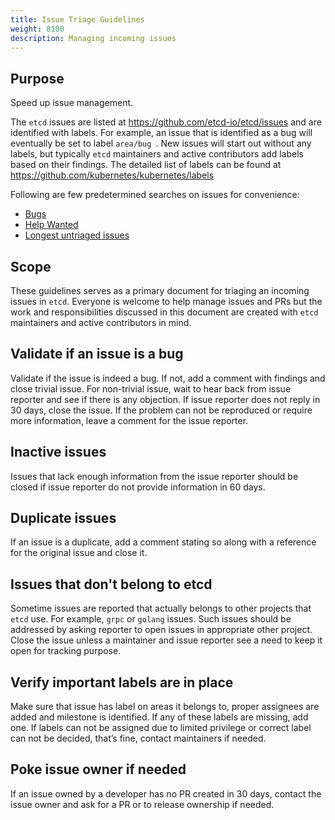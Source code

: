 ```yaml
---
title: Issue Triage Guidelines
weight: 8100
description: Managing incoming issues
---
```


## Purpose

Speed up issue management.

The `etcd` issues are listed at https://github.com/etcd-io/etcd/issues
and are identified with labels. For example, an issue that is identified
as a bug will eventually be set to label `area/bug `. New issues will
start out without any labels, but typically `etcd` maintainers and active contributors
add labels based on their findings. The detailed list of labels can be found at
https://github.com/kubernetes/kubernetes/labels

Following are few predetermined searches on issues for convenience:
* [Bugs](https://github.com/etcd-io/etcd/labels/area%2Fbug)
* [Help Wanted](https://github.com/etcd-io/etcd/labels/Help%20Wanted)
* [Longest untriaged issues](https://github.com/etcd-io/etcd/issues?utf8=%E2%9C%93&q=is%3Aopen+sort%3Aupdated-asc+)

## Scope

These guidelines serves as a primary document for triaging an incoming issues in
`etcd`. Everyone is welcome to help manage issues and PRs but the work and responsibilities discussed in this document are created with `etcd` maintainers and active contributors in mind.

## Validate if an issue is a bug

Validate if the issue is indeed a bug. If not, add a comment with findings and close trivial issue. For non-trivial issue, wait to hear back from issue reporter and see if there is any objection. If issue reporter does not reply in 30 days, close the issue. If the problem can not be reproduced or require more information, leave a comment for the issue reporter.

## Inactive issues

Issues that lack enough information from the issue reporter should be closed if issue reporter do not provide information in 60 days.

## Duplicate issues

If an issue is a duplicate, add a comment stating so along with a reference for the original issue and close it.

## Issues that don't belong to etcd

Sometime issues are reported that actually belongs to other projects that `etcd` use. For example, `grpc` or `golang` issues. Such issues should be addressed by asking reporter to open issues in appropriate other project. Close the issue unless a maintainer and issue reporter see a need to keep it open for tracking purpose.

## Verify important labels are in place

Make sure that issue has label on areas it belongs to, proper assignees are added and milestone is identified. If any of these labels are missing, add one. If labels can not be assigned due to limited privilege or correct label can not be decided, that’s fine, contact maintainers if needed.

## Poke issue owner if needed

If an issue owned by a developer has no PR created in 30 days, contact the issue owner and ask for a PR or to release ownership if needed.
